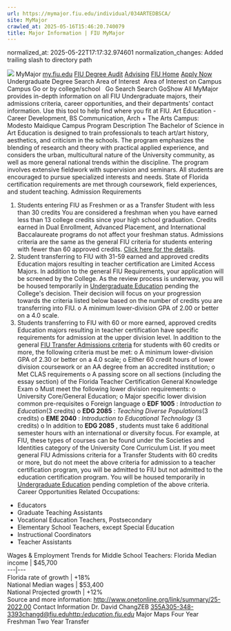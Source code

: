 ```yaml
---
url: https://mymajor.fiu.edu/individual/034ARTEDBSCA/
site: MyMajor
crawled_at: 2025-05-16T15:46:20.740079
title: Major Information | FIU MyMajor
---
```

normalized_at: 2025-05-22T17:17:32.974601
normalization_changes: Added trailing slash to directory path

![](https://mymajor.fiu.edu/assets/logo-T4VPR2BI.png)
MyMajor
[my.fiu.edu](https://my.fiu.edu/)
[FIU Degree Audit](https://dasa.fiu.edu/all-departments/advising/panther-success-hub/panther-degree-audit/)
[Advising](https://advising.fiu.edu)
[FIU Home](https://www.fiu.edu/)
[Apply Now](https://admissions.fiu.edu/)
Undergraduate Degree Search
Area of Interest
​
Area of Interest
on
Campus
​
Campus
Go
or by college/school
​
​
Go
Search
Search
GoShow All
MyMajor provides in-depth information on all FIU Undergraduate majors, their admissions criteria, career opportunities, and their departments' contact information. Use this tool to help find where you fit at FIU.
Art Education - Career Development,
BS
Communication, Arch + The Arts
Campus:
Modesto Maidique Campus
Program Description
The Bachelor of Science in Art Education is designed to train professionals to teach art/art history, aesthetics, and criticism in the schools. The program emphasizes the blending of research and theory with practical applied experience, and considers the urban, multicultural nature of the University community, as well as more general national trends within the discipline. The program involves extensive fieldwork with supervision and seminars. All students are encouraged to pursue specialized interests and needs. State of Florida certification requirements are met through coursework, field experiences, and student teaching.
Admission Requirements
1. Students entering FIU as Freshmen or as a Transfer Student with less than 30 credits
You are considered a freshman when you have earned less than 13 college credits since your high school graduation. Credits earned in Dual Enrollment, Advanced Placement, and International Baccalaureate programs do not affect your freshman status.
Admissions criteria are the same as the general FIU criteria for students entering with fewer than 60 approved credits. [Click here for the details](http://admissions.fiu.edu/apply/freshman/).
2. Student transferring to FIU with 31-59 earned and approved credits
Education majors resulting in teacher certification are Limited Access Majors. In addition to the general FIU Requirements, your application will be screened by the College. As the review process is underway, you will be housed temporarily in [Undergraduate Education](http://undergrad.fiu.edu/) pending the College's decision. Their decision will focus on your progression towards the criteria listed below based on the number of credits you are transferring into FIU.
o A minimum lower-division GPA of 2.00 or better on a 4.0 scale.
3. Students transferring to FIU with 60 or more earned, approved credits
Education majors resulting in teacher certification have specific requirements for admission at the upper division level. In addition to the general [FIU Transfer Admissions criteria](http://admissions.fiu.edu/apply/transfer/) for students with 60 credits or more, the following criteria must be met:
o A minimum lower-division GPA of 2.30 or better on a 4.0 scale;
o Either 60 credit hours of lower division coursework or an AA degree from an accredited institution;
o Met CLAS requirements
o A passing score on all sections (including the essay section) of the Florida Teacher Certification General Knowledge Exam
o Must meet the following lower division requirements:
o University Core/General Education;
o Major specific lower division common pre-requisites
o Foreign language
o **EDF 1005** :  _Introduction to Education_(3 credits)
o **EDG 2085** :  _Teaching Diverse Populations_(3 credits)
o **EME 2040** :  _Introduction to Educational Technology_ (3 credits)
o In addition to **EDG 2085** , students must take 6 additional semester hours with an international or diversity focus. For example, at FIU, these types of courses can be found under the Societies and Identities category of the University Core Curriculum List.
If you meet general FIU Admissions criteria for a Transfer Students with 60 credits or more, but do not meet the above criteria for admission to a teacher certification program, you will be admitted to FIU but not admitted to the education certification program. You will be housed temporarily in [Undergraduate Education](http://undergrad.fiu.edu/) pending completion of the above criteria.
Career Opportunities
Related Occupations:
  * Educators
  * Graduate Teaching Assistants
  * Vocational Education Teachers, Postsecondary
  * Elementary School Teachers, except Special Education
  * Instructional Coordinators
  * Teacher Assistants


Wages & Employment Trends for Middle School Teachers:
Florida Median income | $45,700  
---|---  
Florida rate of growth | +18%  
National Median wages | $53,400  
National Projected growth | +12%  
Source and more information: <http://www.onetonline.org/link/summary/25-2022.00>
Contact Information
Dr. David ChangZEB 355A305-348-3393changd@fiu.edu[http:/_education.fiu.edu_](http://education.fiu.edu/)
Major Maps
Four Year Freshman
Two Year Transfer

